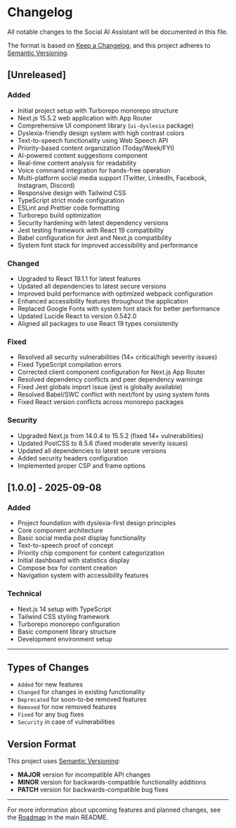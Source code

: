 # Changelog

All notable changes to the Social AI Assistant will be documented in this file.

The format is based on [Keep a Changelog](https://keepachangelog.com/en/1.0.0/),
and this project adheres to [Semantic Versioning](https://semver.org/spec/v2.0.0.html).

## [Unreleased]

### Added

- Initial project setup with Turborepo monorepo structure
- Next.js 15.5.2 web application with App Router
- Comprehensive UI component library (`ui-dyslexia` package)
- Dyslexia-friendly design system with high contrast colors
- Text-to-speech functionality using Web Speech API
- Priority-based content organization (Today/Week/FYI)
- AI-powered content suggestions component
- Real-time content analysis for readability
- Voice command integration for hands-free operation
- Multi-platform social media support (Twitter, LinkedIn, Facebook, Instagram, Discord)
- Responsive design with Tailwind CSS
- TypeScript strict mode configuration
- ESLint and Prettier code formatting
- Turborepo build optimization
- Security hardening with latest dependency versions
- Jest testing framework with React 19 compatibility
- Babel configuration for Jest and Next.js compatibility
- System font stack for improved accessibility and performance

### Changed

- Upgraded to React 19.1.1 for latest features
- Updated all dependencies to latest secure versions
- Improved build performance with optimized webpack configuration
- Enhanced accessibility features throughout the application
- Replaced Google Fonts with system font stack for better performance
- Updated Lucide React to version 0.542.0
- Aligned all packages to use React 19 types consistently

### Fixed

- Resolved all security vulnerabilities (14+ critical/high severity issues)
- Fixed TypeScript compilation errors
- Corrected client component configuration for Next.js App Router
- Resolved dependency conflicts and peer dependency warnings
- Fixed Jest globals import issue (jest is globally available)
- Resolved Babel/SWC conflict with next/font by using system fonts
- Fixed React version conflicts across monorepo packages

### Security

- Upgraded Next.js from 14.0.4 to 15.5.2 (fixed 14+ vulnerabilities)
- Updated PostCSS to 8.5.6 (fixed moderate severity issues)
- Updated all dependencies to latest secure versions
- Added security headers configuration
- Implemented proper CSP and frame options

## [1.0.0] - 2025-09-08

### Added

- Project foundation with dyslexia-first design principles
- Core component architecture
- Basic social media post display functionality
- Text-to-speech proof of concept
- Priority chip component for content categorization
- Initial dashboard with statistics display
- Compose box for content creation
- Navigation system with accessibility features

### Technical

- Next.js 14 setup with TypeScript
- Tailwind CSS styling framework
- Turborepo monorepo configuration
- Basic component library structure
- Development environment setup

---

## Types of Changes

- `Added` for new features
- `Changed` for changes in existing functionality
- `Deprecated` for soon-to-be removed features
- `Removed` for now removed features
- `Fixed` for any bug fixes
- `Security` in case of vulnerabilities

## Version Format

This project uses [Semantic Versioning](https://semver.org/):

- **MAJOR** version for incompatible API changes
- **MINOR** version for backwards-compatible functionality additions
- **PATCH** version for backwards-compatible bug fixes

---

For more information about upcoming features and planned changes, see the [Roadmap](../README.md#roadmap) in the main README.
